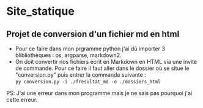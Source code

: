 # Site_statique

## Projet de conversion d'un fichier md en html

* Pour ce faire dans mon prgramme python j'ai dû importer 3 blibliothèques : os, argparse, markdown2.
* On doit convertir nos fichiers écrit en Markdown en HTML via une invite de commande. Pour ce faire il faut aller dans le dossier où se situe le "conversion.py" puis entrer la commande suivante :   
`py conversion.py -i ./fresultat_md -o ./dossiers_html`

PS: J'ai une erreur dans mon programme mais je ne sais pas pourquoi j'ai cette erreur.
